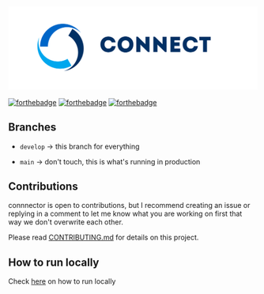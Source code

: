 <p align="center">
<img  src="./banner.png" />
</p>
</p></a>

[![forthebadge](https://forthebadge.com/images/badges/built-with-love.svg)](https://forthebadge.com) [![forthebadge](https://forthebadge.com/images/badges/for-you.svg)](https://forthebadge.com) [![forthebadge](https://forthebadge.com/images/badges/powered-by-coffee.svg)](https://forthebadge.com)

## Branches

- `develop` &#8594; this branch for everything

- `main` &#8594; don't touch, this is what's running in production

## Contributions

connnector is open to contributions, but I recommend creating an issue or replying in a comment to let me know what you are working on first that way we don't overwrite each other.

Please read [CONTRIBUTING.md]() for details on this project.

## How to run locally

Check <a href="https://github.com/vibeezz/vibeezz/blob/master/CONTRIBUTING.md#manual-full-local-development">here</a> on how to run locally</a>
